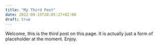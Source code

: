 ```yaml
---
title: "My Third Post"
date: 2022-09-15T20:05:27+02:00
draft: true
---
```


Welcome, this is the third post on this page. It is actually just a form of placeholder at the moment. Enjoy.